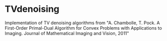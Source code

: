 TVdenoising
===========

Implementation of TV denoising algorithms from "A. Chambolle, T. Pock. A First-Order Primal-Dual Algorithm for Convex Problems with Applications to Imaging. Journal of Mathematical Imaging and Vision, 2011"
